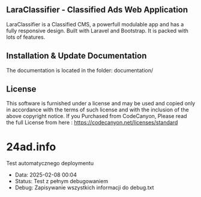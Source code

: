 ## LaraClassifier - Classified Ads Web Application

LaraClassifier is a Classified CMS, a powerfull modulable app and has a fully responsive design. Built with Laravel and Bootstrap. It is packed with lots of features.


## Installation & Update Documentation

The documentation is located in the folder: documentation/


## License

This software is furnished under a license and may be used and copied only in accordance with the terms of such license and with the inclusion of the above copyright notice. If you Purchased from CodeCanyon, Please read the full License from here : https://codecanyon.net/licenses/standard


# 24ad.info

Test automatycznego deploymentu
- Data: 2025-02-08 00:04
- Status: Test z pełnym debugowaniem
- Debug: Zapisywanie wszystkich informacji do debug.txt
